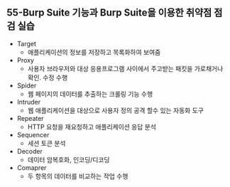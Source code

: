 ## 55-Burp Suite 기능과 Burp Suite을 이용한 취약점 점검 실습
- Target
    - 애플리케이션의 정보를 저장하고 목록화하여 보여줌
- Proxy
    - 사용자 브라우저와 대상 응용프로그램 사이에서 주고받는 패킷을 가로채거나 확인. 수정 수행
- Spider
    - 웹 페이지의 데이터를 추출하는 크롤링 기능 수행
- Intruder
    - 웹 애플리케이션을 대상으로 사용자 정의 공격 할수 있는 자동화 도구
- Repeater
    - HTTP 요청을 재요청하고 애플리케이션 응답 분석
- Sequencer
    - 세션 토큰 분석
- Decoder
    - 데이터 암복호화, 인코딩/디코딩
- Comaprer
    - 두 항목의 데이터를 비교하는 작업 수행
